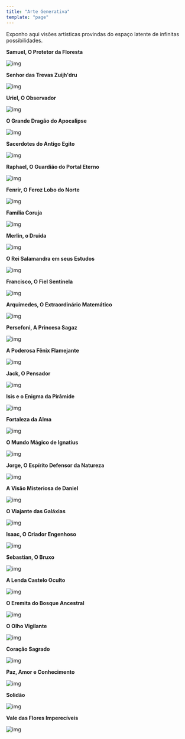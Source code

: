 ```yaml
---
title: "Arte Generativa"
template: "page"
---
```


Exponho aqui visões artísticas provindas do espaço latente de infinitas possibilidades.

<b>Samuel, O Protetor da Floresta</b>

![img](https://raw.githubusercontent.com/the-akira/akirablog/master/static/aiart/bird.jpeg)

<b>Senhor das Trevas Zuijh'dru</b>

![img](https://raw.githubusercontent.com/the-akira/akirablog/master/static/aiart/beast.jpeg)

<b>Uriel, O Observador</b>

![img](https://raw.githubusercontent.com/the-akira/akirablog/master/static/aiart/cat.jpeg)

<b>O Grande Dragão do Apocalipse</b>

![img](https://raw.githubusercontent.com/the-akira/akirablog/master/static/aiart/dragon.jpeg)

<b>Sacerdotes do Antigo Egito</b>

![img](https://raw.githubusercontent.com/the-akira/akirablog/master/static/aiart/egypt.jpeg)

<b>Raphael, O Guardião do Portal Eterno</b>

![img](https://raw.githubusercontent.com/the-akira/akirablog/master/static/aiart/portal.jpeg)

<b>Fenrir, O Feroz Lobo do Norte</b>

![img](https://raw.githubusercontent.com/the-akira/akirablog/master/static/aiart/fenrir.jpeg)

<b>Família Coruja</b>

![img](https://raw.githubusercontent.com/the-akira/akirablog/master/static/aiart/forest.jpeg)

<b>Merlin, o Druida</b>

![img](https://raw.githubusercontent.com/the-akira/akirablog/master/static/aiart/merlin.jpeg)

<b>O Rei Salamandra em seus Estudos</b>

![img](https://raw.githubusercontent.com/the-akira/akirablog/master/static/aiart/king.jpeg)

<b>Francisco, O Fiel Sentinela</b>

![img](https://raw.githubusercontent.com/the-akira/akirablog/master/static/aiart/eagle.jpeg)

<b>Arquimedes, O Extraordinário Matemático</b>

![img](https://raw.githubusercontent.com/the-akira/akirablog/master/static/aiart/mathematician.jpeg)

<b>Persefoni, A Princesa Sagaz</b>

![img](https://raw.githubusercontent.com/the-akira/akirablog/master/static/aiart/persefoni.jpeg)

<b>A Poderosa Fênix Flamejante</b>

![img](https://raw.githubusercontent.com/the-akira/akirablog/master/static/aiart/phoenix.jpeg)

<b>Jack, O Pensador</b>

![img](https://raw.githubusercontent.com/the-akira/akirablog/master/static/aiart/rabbit.jpeg)

<b>Isis e o Enigma da Pirâmide</b>

![img](https://raw.githubusercontent.com/the-akira/akirablog/master/static/aiart/isis.jpeg)

<b>Fortaleza da Alma</b>

![img](https://raw.githubusercontent.com/the-akira/akirablog/master/static/aiart/keep.jpeg)

<b>O Mundo Mágico de Ignatius</b>

![img](https://raw.githubusercontent.com/the-akira/akirablog/master/static/aiart/skeleton.jpeg)

<b>Jorge, O Espírito Defensor da Natureza</b>

![img](https://raw.githubusercontent.com/the-akira/akirablog/master/static/aiart/spirit.jpeg)

<b>A Visão Misteriosa de Daniel</b>

![img](https://raw.githubusercontent.com/the-akira/akirablog/master/static/aiart/swan.jpeg)

<b>O Viajante das Galáxias</b>

![img](https://raw.githubusercontent.com/the-akira/akirablog/master/static/aiart/traveler.jpeg)

<b>Isaac, O Criador Engenhoso</b>

![img](https://raw.githubusercontent.com/the-akira/akirablog/master/static/aiart/unicorn.jpeg)

<b>Sebastian, O Bruxo</b>

![img](https://raw.githubusercontent.com/the-akira/akirablog/master/static/aiart/wizard.jpeg)

<b>A Lenda Castelo Oculto</b>

![img](https://raw.githubusercontent.com/the-akira/akirablog/master/static/aiart/castle.jpeg)

<b>O Eremita do Bosque Ancestral</b>

![img](https://raw.githubusercontent.com/the-akira/akirablog/master/static/aiart/dungeon.jpeg)

<b>O Olho Vigilante</b>

![img](https://raw.githubusercontent.com/the-akira/akirablog/master/static/aiart/eye.jpeg)

<b>Coração Sagrado</b>

![img](https://raw.githubusercontent.com/the-akira/akirablog/master/static/aiart/heart.jpeg)

<b>Paz, Amor e Conhecimento</b>

![img](https://raw.githubusercontent.com/the-akira/akirablog/master/static/aiart/knowledge.jpeg)

<b>Solidão</b>

![img](https://raw.githubusercontent.com/the-akira/akirablog/master/static/aiart/loneliness.jpeg)

<b>Vale das Flores Imperecíveis</b>

![img](https://raw.githubusercontent.com/the-akira/akirablog/master/static/aiart/valley.jpeg)
